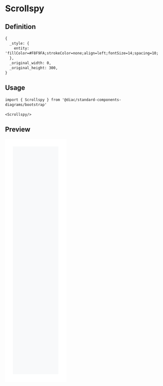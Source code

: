 # Scrollspy

## Definition

```
{
  _style: { 
    entity: 'fillColor=#F8F9FA;strokeColor=none;align=left;fontSize=14;spacing=10;',
  },
  _original_width: 0,
  _original_height: 300,
}
```

## Usage

```
import { Scrollspy } from '@diac/standard-components-diagrams/bootstrap'

<Scrollspy/>
```

## Preview

<img src="./scrollspy.png" width="200"/>
